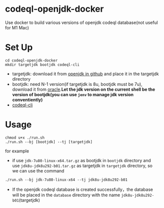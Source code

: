 # codeql-openjdk-docker

Use docker to build various versions of openjdk codeql database(not useful for M1 Mac)



# Set Up

```
cd codeql-openjdk-docker
mkdir targetjdk bootjdk codeql-cli
```

- targetjdk: download it from [openjdk in github](https://github.com/openjdk/jdk8u/tags) and place it in the targetjdk directory
- bootjdk: need N-1 version(if targetjdk is 8u, bootjdk must be 7u), download it from [oracle](https://www.oracle.com/java/technologies/oracle-java-archive-downloads.html).**Let the jdk version on the current shell be the version of bootjdk(you can use `jenv` to manage jdk version conventiently)**
- [codeql-cli](https://github.com/github/codeql-cli-binaries)



# Usage

```
chmod u+x ./run.sh
./run.sh --bj [bootjdk] --tj [targetjdk]
```

for example

- if use `jdk-7u80-linux-x64.tar.gz` as bootjdk  in `bootjdk` directory and use `jdk8u-jdk8u292-b01.tar.gz` as targetjdk in `targetjdk` directory, so we can use the command

```
./run.sh --bj jdk-7u80-linux-x64 --tj jdk8u-jdk8u292-b01
```

- If the openjdk codeql database is created successfully，the database will be placed in the `database` directory with the name `jdk8u-jdk8u292-b01`(targetjdk)



